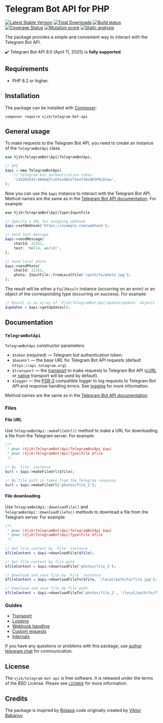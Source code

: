 # Telegram Bot API for PHP

[![Latest Stable Version](https://poser.pugx.org/vjik/telegram-bot-api/v)](https://packagist.org/packages/vjik/telegram-bot-api)
[![Total Downloads](https://poser.pugx.org/vjik/telegram-bot-api/downloads)](https://packagist.org/packages/vjik/telegram-bot-api)
[![Build status](https://github.com/vjik/telegram-bot-api/actions/workflows/build.yml/badge.svg)](https://github.com/vjik/telegram-bot-api/actions/workflows/build.yml)
[![Coverage Status](https://coveralls.io/repos/github/vjik/telegram-bot-api/badge.svg)](https://coveralls.io/github/vjik/telegram-bot-api)
[![Mutation score](https://img.shields.io/endpoint?style=flat&url=https%3A%2F%2Fbadge-api.stryker-mutator.io%2Fgithub.com%2Fvjik%2Ftelegram-bot-api%2Fmaster)](https://dashboard.stryker-mutator.io/reports/github.com/vjik/telegram-bot-api/master)
[![Static analysis](https://github.com/vjik/telegram-bot-api/actions/workflows/static.yml/badge.svg?branch=master)](https://github.com/vjik/telegram-bot-api/actions/workflows/static.yml?query=branch%3Amaster)

The package provides a simple and convenient way to interact with the Telegram Bot API.

✔️ Telegram Bot API 9.0 (April 11, 2025) is **fully supported**.

## Requirements

- PHP 8.2 or higher.

## Installation

The package can be installed with [Composer](https://getcomposer.org/download/):

```shell
composer require vjik/telegram-bot-api
```

## General usage

To make requests to the Telegram Bot API, you need to create an instance of the `TelegramBotApi` class.

```php
use Vjik\TelegramBot\Api\TelegramBotApi;

// API
$api = new TelegramBotApi(
    // Telegram bot authentication token
    '110201543:AAHdqTcvCH1vGWJxfSeofSAs0K5PALDsaw',
);
```

Now you can use the `$api` instance to interact with the Telegram Bot API. Method names are the same as in 
the [Telegram Bot API documentation](https://core.telegram.org/bots/api). For example:

```php
use Vjik\TelegramBot\Api\Type\InputFile

// Specify a URL for outgoing webhook
$api->setWebhook('https://example.com/webhook');

// Send text message
$api->sendMessage(
    chatId: 22351, 
    text: 'Hello, world!',
);

// Send local photo
$api->sendPhoto(
    chatId: 22351, 
    photo: InputFile::fromLocalFile('/path/to/photo.jpg'),
);
```

The result will be either a `FailResult` instance (occurring on an error) or an object of the corresponding type 
(occurring on success). For example:

```php
// Result is an array of `Vjik\TelegramBot\Api\Update\Update` objects
$updates = $api->getUpdates();
```

## Documentation

### `TelegramBotApi`

`TelegramBotApi` constructor parameters:

- `$token` (required) — Telegram bot authentication token;
- `$baseUrl` — the base URL for Telegram Bot API requests (default `https://api.telegram.org`).
- `$transport` — the [transport](docs/transport.md) to make requests to Telegram Bot API ([cURL](docs/transport.md#curl)
  or [native](docs/transport.md#native) transport will be used by default).
- `$logger` — the [PSR-3](https://www.php-fig.org/psr/psr-3/) compatible logger to log requests to Telegram Bot API and
  response handling errors. See [logging](docs/logging.md) for more information.

Method names are the same as in the [Telegram Bot API documentation](https://core.telegram.org/bots/api).

### Files

#### File URL

Use `TelegramBotApi::makeFileUrl()` method to make a URL for downloading a file from the Telegram server. For example:

```php
/**
 * @var \Vjik\TelegramBot\Api\TelegramBotApi $api
 * @var \Vjik\TelegramBot\Api\Type\File $file 
 */
 
// By `File` instance
$url = $api->makeFileUrl($file);

// By file path is taken from the Telegram response
$url = $api->makeFileUrl('photos/file_2');
```

#### File downloading

Use `TelegramBotApi::downloadFile()` and `TelegramBotApi::downloadFileTo()` methods to download a file from the Telegram
server. For example:

```php
/**
 * @var \Vjik\TelegramBot\Api\TelegramBotApi $api
 * @var \Vjik\TelegramBot\Api\Type\File $file
 */
 
// Get file content by `File` instance
$fileContent = $api->downloadFile($file);

// Get file content by file path
$fileContent = $api->downloadFile('photos/file_2');

// Download and save file by `File` instance
$fileContent = $api->downloadFileTo($file, '/local/path/to/file.jpg');

// Download and save file by file path
$fileContent = $api->downloadFileTo('photos/file_2', '/local/path/to/file.jpg');
```

### Guides

- [Transport](docs/transport.md)
- [Logging](docs/logging.md)
- [Webhook handling](docs/webhook-handling.md)
- [Custom requests](docs/custom-requests.md)
- [Internals](docs/internals.md)

If you have any questions or problems with this package, use [author telegram chat](https://t.me/predvoditelev_chat) for communication.

## License

The `vjik/telegram-bot-api` is free software. It is released under the terms of the BSD License.
Please see [`LICENSE`](./LICENSE.md) for more information.

## Credits

The package is inspired by [Botasis](https://github.com/botasis) code originally created 
by [Viktor Babanov](https://github.com/viktorprogger).
